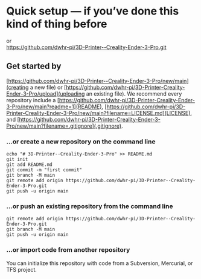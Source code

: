 # Quick setup — if you’ve done this kind of thing before
or	
https://github.com/dwhr-pi/3D-Printer--Creality-Ender-3-Pro.git

## Get started by 
[https://github.com/dwhr-pi/3D-Printer--Creality-Ender-3-Pro/new/main](creating a new file) or 
[https://github.com/dwhr-pi/3D-Printer-Creality-Ender-3-Pro/upload](uploading an existing file). We recommend every repository include a 
[https://github.com/dwhr-pi/3D-Printer-Creality-Ender-3-Pro/new/main?readme=1](README), 
[https://github.com/dwhr-pi/3D-Printer-Creality-Ender-3-Pro/new/main?filename=LICENSE.md](LICENSE), and 
[https://github.com/dwhr-pi/3D-Printer-Creality-Ender-3-Pro/new/main?filename=.gitignore](.gitignore).

### …or create a new repository on the command line
```
echo "# 3D-Printer--Creality-Ender-3-Pro" >> README.md
git init
git add README.md
git commit -m "first commit"
git branch -M main
git remote add origin https://github.com/dwhr-pi/3D-Printer--Creality-Ender-3-Pro.git
git push -u origin main
```

### …or push an existing repository from the command line
```
git remote add origin https://github.com/dwhr-pi/3D-Printer--Creality-Ender-3-Pro.git
git branch -M main
git push -u origin main
```

### …or import code from another repository
You can initialize this repository with code from a Subversion, Mercurial, or TFS project.



